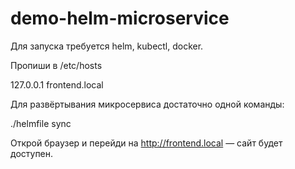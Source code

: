 # demo-helm-microservice

Для запуска требуется helm, kubectl, docker.



Пропиши в /etc/hosts

127.0.0.1  frontend.local



Для развёртывания микросервиса достаточно одной команды:

./helmfile sync

Открой браузер и перейди на http://frontend.local — сайт будет доступен.
